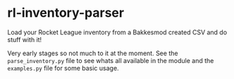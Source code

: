 # rl-inventory-parser
Load your Rocket League inventory from a Bakkesmod created CSV and do stuff with it!

Very early stages so not much to it at the moment. See the `parse_inventory.py` file to see whats all available in the module and the `examples.py` file for some basic usage.

